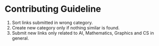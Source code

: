 # Contributing Guideline

1. Sort links submitted in wrong category.
2. Create new category only if nothing similar is found.
3. Submit new links only related to AI, Mathematics, Graphics and CS in general.
